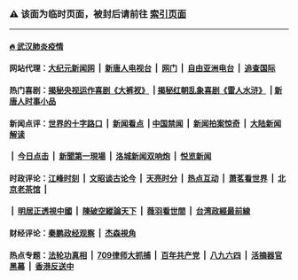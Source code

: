 ### ⚠️ 该面为临时页面，被封后请前往 [索引页面](../link4.md)

---

#### [🔥 武汉肺炎疫情](http://143.110.157.226:10000/videos/corona/)

#### 网站代理：[大纪元新闻网](http://143.110.157.226:10080/gb/) &nbsp;|&nbsp; [新唐人电视台](http://143.110.157.226:8808/gb/) &nbsp;|&nbsp; [网门](http://143.110.157.226:11000/) &nbsp;|&nbsp; [自由亚洲电台](http://143.110.157.226:9800/mandarin/) &nbsp;|&nbsp; [追查国际](http://143.110.157.226:10010/)

#### 热门喜剧：[揭秘央视运作喜剧《大裤衩》](http://143.110.157.226:10000/videos/res/big-shorts/) &nbsp;|&nbsp;[揭秘红朝乱象喜剧《雷人水浒》](http://143.110.157.226:10000/videos/res/OutlawsOfMarsh/) &nbsp;|&nbsp;[新唐人时事小品](http://143.110.157.226:10000/videos/res/comedy/)

#### 新闻点评：[世界的十字路口](http://143.110.157.226/tanghao/) &nbsp;|&nbsp; [新闻看点](http://143.110.157.226/news-insight/) &nbsp;|&nbsp;[中国禁闻](http://143.110.157.226/ntdtv-news/) &nbsp;|&nbsp; [新闻拍案惊奇](http://143.110.157.226/dayu/) &nbsp;|&nbsp; [大陆新闻解读](http://143.110.157.226/ntdtv-comedy/)
####   &nbsp;|&nbsp;  [今日点击](http://143.110.157.226/news-click/)  &nbsp;|&nbsp; [新聞第一現場](http://143.110.157.226/primary-scene/) &nbsp;|&nbsp; [洛城新闻双响炮](http://143.110.157.226/la-news/) &nbsp;|&nbsp; [悦览新闻](http://143.110.157.226/dingyue/)

#### 时政评论：[江峰时刻](http://143.110.157.226/today-in-history/) &nbsp;|&nbsp; [文昭谈古论今](http://143.110.157.226/wenzhao/) &nbsp;|&nbsp; [天亮时分](http://143.110.157.226/tianliang/) &nbsp;|&nbsp; [热点互动](http://143.110.157.226/ntdtv-rdhd/) &nbsp;|&nbsp; [萧茗看世界](http://143.110.157.226/simonegao/) &nbsp;|&nbsp; [北京老茶馆](http://143.110.157.226/teahouse/)  &nbsp;|&nbsp;  
####   &nbsp;|&nbsp;  [明居正透視中國](http://143.110.157.226/decoding-china/)  &nbsp;|&nbsp; [陳破空縱論天下](http://143.110.157.226/pokong/)  &nbsp;|&nbsp; [薇羽看世間](http://143.110.157.226/weiyu/)  &nbsp;|&nbsp; [台湾政經最前線](http://143.110.157.226/taiwan/)   

#### 财经评论：[秦鹏政经观察](http://143.110.157.226/qinpeng/) &nbsp;|&nbsp; [杰森視角 ](http://143.110.157.226/jason/)

#### 热点专题：[法轮功真相](http://143.110.157.226:10000/videos/truth.html) &nbsp;|&nbsp; [709律师大抓捕](http://143.110.157.226:10000/videos/709/) &nbsp;|&nbsp; [百年共产党](http://143.110.157.226:10000/videos/ccp.html) &nbsp;|&nbsp; [八九六四](http://143.110.157.226:10000/videos/88/)  &nbsp;|&nbsp; [活摘器官黑幕](http://143.110.157.226:10000/videos/res/Organs/)  &nbsp;|&nbsp; [香港反送中](http://143.110.157.226:10000/videos/res/hk/) 

<img src='http://gfw-breaker.win/link4.md' width='0px' height='0px'/>

